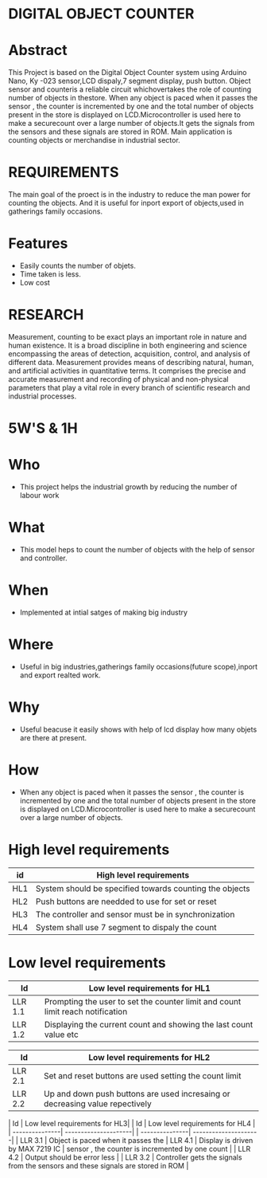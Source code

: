 # DIGITAL OBJECT COUNTER 
# Abstract
This Project is based on the  Digital Object Counter system using Arduino
Nano, Ky -023 sensor,LCD dispaly,7 segment display, push button. Object  
sensor and counteris a reliable circuit whichovertakes the role of counting 
number of objects  in thestore. When any object is paced when it passes the 
sensor , the counter is incremented by one and the total number of objects 
present in the store  is displayed on LCD.Microcontroller is used here to
make a securecount over a large number of objects.It gets the signals from 
the sensors and these signals are stored in ROM. Main application is counting 
objects or merchandise in industrial sector.

# REQUIREMENTS
The main goal of the proect is in the industry to reduce the man power for counting the objects.
And it is useful for inport export of objects,used in gatherings family occasions.
# Features
* Easily counts the number of objets.
* Time taken is less.
* Low cost
# RESEARCH
Measurement, counting to be exact plays an important role in nature and human existence. It
is a broad discipline in both engineering and science encompassing the areas of detection,
acquisition, control, and analysis of different data. Measurement provides means of describing
natural, human, and artificial activities in quantitative terms. It comprises the precise and
accurate measurement and recording of physical and non-physical parameters that play a vital
role in every branch of scientific research and industrial processes.
# 5W'S & 1H
# Who
* This project helps the industrial growth by reducing the number of labour work
# What
* This model heps to count the number of objects with the help of sensor and controller.
# When 
* Implemented at intial satges of making big industry
# Where
* Useful in big industries,gatherings family occasions(future scope),inport and export realted work.
# Why
* Useful beacuse it easily shows with help of lcd display how many objets are there at present.
# How
* When any object is paced when it passes the 
sensor , the counter is incremented by one and the total number of objects 
present in the store  is displayed on LCD.Microcontroller is used here to
make a securecount over a large number of objects.
# High level requirements
| id | High level requirements |
| ------------- | ------------- |
| HL1 | System should be specified towards counting the objects   |
| HL2 | Push buttons are needded to use for set or reset  |
| HL3 | The controller and sensor must be in synchronization  | 
| HL4 | System shall use 7 segment to dispaly the count  |

# Low level requirements
| Id | Low level requirements for HL1 |
| ---------------| ---------------------|
| LLR 1.1 | Prompting the user to set the counter limit and count limit reach notification |              
| LLR 1.2 | Displaying the current count and showing the last count value etc |  

| Id | Low level requirements for HL2 |
| ---------------| ---------------------|
| LLR 2.1 | Set and reset buttons are used setting the count limit | 
| LLR 2.2 | Up and down push buttons are used incresaing or decreasing                                                                                                                       value repectively | 








                                                              

| Id | Low level requirements for HL3|                                                                    | Id |  Low level requirements for HL4 | 
| ---------------| ---------------------|                                                                 | ---------------| ---------------------|
| LLR 3.1 |  Object is paced when it passes the                                                           | LLR 4.1 | Display is driven by MAX 7219 IC |
sensor , the counter is incremented by one count |                                                        | LLR 4.2 | Output should be error less |                               | LLR 3.2 | Controller  gets the signals from 
the sensors and these signals are stored in ROM |






